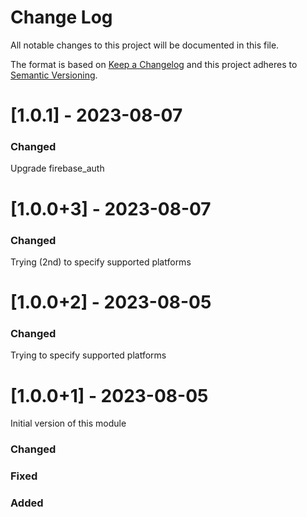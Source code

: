 # Change Log
All notable changes to this project will be documented in this file.
 
The format is based on [Keep a Changelog](http://keepachangelog.com/)
and this project adheres to [Semantic Versioning](http://semver.org/).

# [1.0.1] - 2023-08-07

### Changed
Upgrade firebase_auth

# [1.0.0+3] - 2023-08-07

### Changed
Trying (2nd) to specify supported platforms

# [1.0.0+2] - 2023-08-05

### Changed
Trying to specify supported platforms

# [1.0.0+1] - 2023-08-05

Initial version of this module

### Changed

### Fixed

### Added

